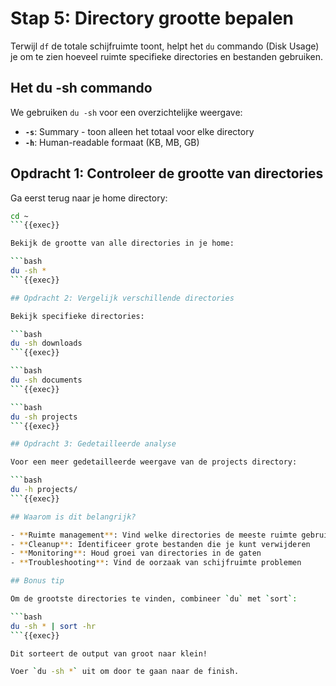 # Stap 5: Directory grootte bepalen

Terwijl `df` de totale schijfruimte toont, helpt het `du` commando (Disk Usage) je om te zien hoeveel ruimte specifieke directories en bestanden gebruiken.

## Het du -sh commando

We gebruiken `du -sh` voor een overzichtelijke weergave:

- **`-s`**: Summary - toon alleen het totaal voor elke directory
- **`-h`**: Human-readable formaat (KB, MB, GB)

## Opdracht 1: Controleer de grootte van directories

Ga eerst terug naar je home directory:

```bash
cd ~
```{{exec}}

Bekijk de grootte van alle directories in je home:

```bash
du -sh *
```{{exec}}

## Opdracht 2: Vergelijk verschillende directories

Bekijk specifieke directories:

```bash
du -sh downloads
```{{exec}}

```bash
du -sh documents
```{{exec}}

```bash
du -sh projects
```{{exec}}

## Opdracht 3: Gedetailleerde analyse

Voor een meer gedetailleerde weergave van de projects directory:

```bash
du -h projects/
```{{exec}}

## Waarom is dit belangrijk?

- **Ruimte management**: Vind welke directories de meeste ruimte gebruiken
- **Cleanup**: Identificeer grote bestanden die je kunt verwijderen
- **Monitoring**: Houd groei van directories in de gaten
- **Troubleshooting**: Vind de oorzaak van schijfruimte problemen

## Bonus tip

Om de grootste directories te vinden, combineer `du` met `sort`:

```bash
du -sh * | sort -hr
```{{exec}}

Dit sorteert de output van groot naar klein!

Voer `du -sh *` uit om door te gaan naar de finish.
